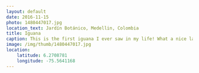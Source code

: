 ```yaml
---
layout: default
date: 2016-11-15
photo: 1480447017.jpg
location_text: Jardín Botánico, Medellin, Colombia
title: Iguana
caption: This is the first iguana I ever saw in my life! What a nice lazy little dragon haha!
image: /img/thumb/1480447017.jpg
location:
    latitude: 6.2708781
    longitude: -75.5641168
---
```

